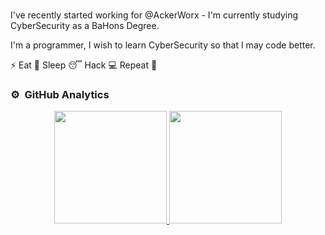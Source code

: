 ### 

I've recently started working for @AckerWorx - I'm currently studying CyberSecurity as a BaHons Degree. 

I'm a programmer, I wish to learn CyberSecurity so that I may code better.



 ⚡ Eat 🍔 Sleep 😴 Hack 💻 Repeat 🔁


### ⚙️ &nbsp;GitHub Analytics

<p align="center">
<a href="https://github.com/413d3z">
  <img height="180em" src="https://github-readme-stats-eight-theta.vercel.app/api?username=413d3z&show_icons=true&theme=algolia&include_all_commits=true&count_private=true"/>
  <img height="180em" src="https://github-readme-stats-eight-theta.vercel.app/api/top-langs/?username=413d3z&layout=compact&langs_count=8&theme=algolia"/>
</a>
</p>
</samp><br>
